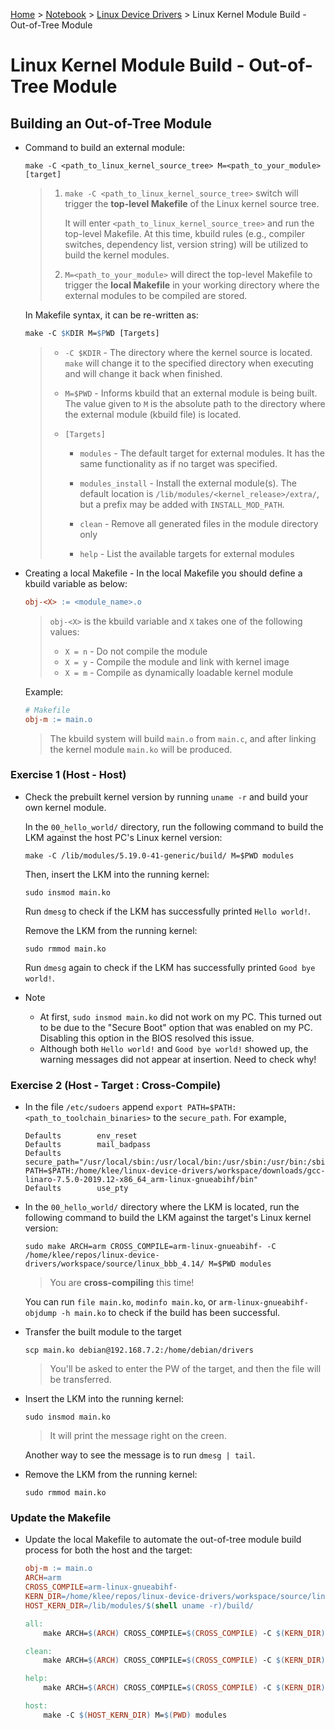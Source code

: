 <a href="../../">Home</a> > <a href="../notebook">Notebook</a> > <a href="./">Linux Device Drivers</a> > Linux Kernel Module Build - Out-of-Tree Module

# Linux Kernel Module Build - Out-of-Tree Module



## Building an Out-of-Tree Module

* Command to build an external module:

  ```plain
  make -C <path_to_linux_kernel_source_tree> M=<path_to_your_module> [target]
  ```

  > 1. `make -C <path_to_linux_kernel_source_tree>` switch will trigger the **top-level Makefile** of the Linux kernel source tree.
  >
  >    It will enter `<path_to_linux_kernel_source_tree>` and run the top-level Makefile. At this time, kbuild rules (e.g., compiler switches, dependency list, version string) will be utilized to build the kernel modules.
  >
  > 2. `M=<path_to_your_module>` will direct the top-level Makefile to trigger the **local Makefile** in your working directory where the external modules to be compiled are stored.

  In Makefile syntax, it can be re-written as:

  ```makefile
  make -C $KDIR M=$PWD [Targets]
  ```

  > * `-C $KDIR` - The directory where the kernel source is located. `make` will change it to the specified directory when executing and will change it back when finished.
  >
  > * `M=$PWD` - Informs kbuild that an external module is being built. The value given to `M` is the absolute path to the directory where the external module (kbuild file) is located.
  >
  > * `[Targets]`
  >
  >   * `modules` - The default target for external modules. It has the same functionality as if no target was specified.
  >
  >   * `modules_install` - Install the external module(s). The default location is `/lib/modules/<kernel_release>/extra/`, but a prefix may be added with `INSTALL_MOD_PATH`.
  >
  >   * `clean` - Remove all generated files in the module directory only
  >
  >   * `help` - List the available targets for external modules

* Creating a local Makefile - In the local Makefile you should define a kbuild variable as below:

  ```makefile
  obj-<X> := <module_name>.o
  ```

  > `obj-<X>` is the kbuild variable and `X` takes one of the following values:
  >
  > * `X = n` - Do not compile the module
  > * `X = y` - Compile the module and link with kernel image
  > * `X = m` - Compile as dynamically loadable kernel module

  Example:

  ```makefile
  # Makefile
  obj-m := main.o
  ```

  > The kbuild system will build `main.o` from `main.c`, and after linking the kernel module `main.ko` will be produced.

### Exercise 1 (Host - Host)

* Check the prebuilt kernel version by running `uname -r` and build your own kernel module.

  In the `00_hello_world/` directory, run the following command to build the LKM against the host PC's Linux kernel version:

  ```plain
  make -C /lib/modules/5.19.0-41-generic/build/ M=$PWD modules
  ```

  Then, insert the LKM into the running kernel:

  ```plain
  sudo insmod main.ko
  ```

  Run `dmesg` to check if the LKM has successfully printed `Hello world!`.

  Remove the LKM from the running kernel:

  ```plain
  sudo rmmod main.ko
  ```

  Run `dmesg` again to check if the LKM has successfully printed `Good bye world!`.

* Note

  * At first, `sudo insmod main.ko` did not work on my PC. This turned out to be due to the "Secure Boot" option that was enabled on my PC. Disabling this option in the BIOS resolved this issue.
  * Although both `Hello world!` and `Good bye world!` showed up, the warning messages did not appear at insertion. Need to check why!

### Exercise 2 (Host - Target : Cross-Compile)

* In the file `/etc/sudoers` append `export PATH=$PATH:<path_to_toolchain_binaries>` to the `secure_path`. For example,

  ```plain
  Defaults        env_reset
  Defaults        mail_badpass
  Defaults        secure_path="/usr/local/sbin:/usr/local/bin:/usr/sbin:/usr/bin:/sbin:/bin:/snap/bin:export PATH=$PATH:/home/klee/linux-device-drivers/workspace/downloads/gcc-linaro-7.5.0-2019.12-x86_64_arm-linux-gnueabihf/bin"
  Defaults        use_pty
  ```

* In the `00_hello_world/` directory where the LKM is located, run the following command to build the LKM against the target's Linux kernel version:

  ```plain
  sudo make ARCH=arm CROSS_COMPILE=arm-linux-gnueabihf- -C /home/klee/repos/linux-device-drivers/workspace/source/linux_bbb_4.14/ M=$PWD modules
  ```

  > You are **cross-compiling** this time!

  You can run `file main.ko`, `modinfo main.ko`, or `arm-linux-gnueabihf-objdump -h main.ko` to check if the build has been successful.

* Transfer the built module to the target

  ```plain
  scp main.ko debian@192.168.7.2:/home/debian/drivers
  ```

  > You'll be asked to enter the PW of the target, and then the file will be transferred.

* Insert the LKM into the running kernel:

  ```plain
  sudo insmod main.ko
  ```

  > It will print the message right on the creen.

  Another way to see the message is to run `dmesg | tail`.

* Remove the LKM from the running kernel:

  ```
  sudo rmmod main.ko
  ```

### Update the Makefile

* Update the local Makefile to automate the out-of-tree module build process for both the host and the target:

  ```makefile
  obj-m := main.o
  ARCH=arm
  CROSS_COMPILE=arm-linux-gnueabihf-
  KERN_DIR=/home/klee/repos/linux-device-drivers/workspace/source/linux_bbb_4.14/
  HOST_KERN_DIR=/lib/modules/$(shell uname -r)/build/
  
  all:
      make ARCH=$(ARCH) CROSS_COMPILE=$(CROSS_COMPILE) -C $(KERN_DIR) M=$(PWD) modules
  
  clean:
      make ARCH=$(ARCH) CROSS_COMPILE=$(CROSS_COMPILE) -C $(KERN_DIR) M=$(PWD) clean
  
  help:
      make ARCH=$(ARCH) CROSS_COMPILE=$(CROSS_COMPILE) -C $(KERN_DIR) M=$(PWD) help
  
  host:
      make -C $(HOST_KERN_DIR) M=$(PWD) modules
  ```

